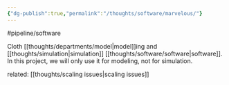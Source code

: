 ```yaml
---
{"dg-publish":true,"permalink":"/thoughts/software/marvelous/"}
---
```


#pipeline/software 

Cloth [[thoughts/departments/model\|model]]ing and [[thoughts/simulation\|simulation]] [[thoughts/software/software\|software]]. In this project, we will only use it for modeling, not for simulation.

related: [[thoughts/scaling issues\|scaling issues]]